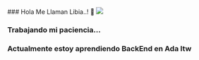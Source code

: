 

<!DOCTYPE html>
<html>
<head>
	### Hola Me Llaman Libia..! 👋
	<meta charset="utf-8">
</head>
<body>
	<img src="https://www.gifsanimados.org/data/media/185/abeja-imagen-animada-0130.gif">

		

 
</body>
</html>

### Trabajando mi paciencia...

### Actualmente estoy aprendiendo BackEnd en Ada Itw





